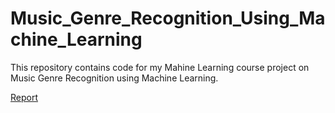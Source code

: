 # Music_Genre_Recognition_Using_Machine_Learning
This repository contains code for my Mahine Learning course project on Music Genre Recognition using Machine Learning.  

[Report](Music_Genre_Recognition_Ayush_Louis_Mohamed_ML_Project_Report.pdf)
